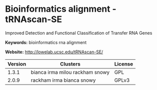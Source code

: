 # Bioinformatics alignment - tRNAscan-SE

Improved Detection and Functional Classification of Transfer RNA Genes

**Keywords:** bioinformatics rna alignment

**Website:** <http://lowelab.ucsc.edu/tRNAscan-SE/>

| Version | Clusters | License |
| ------- | -------- | ------- |
| 1.3.1 | bianca irma milou rackham snowy | GPL |
| 2.0.9 | rackham irma bianca snowy | GPLv3 |
